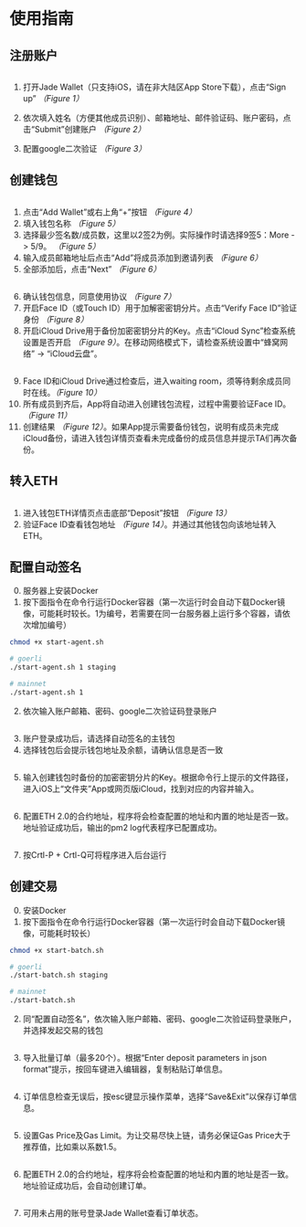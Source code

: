 # 使用指南

## 注册账户


<img src="https://www.jadewallet.io/images/blog7_p1.png" alt="" style="zoom:100%;" />

1. 打开Jade Wallet（只支持iOS，请在非大陆区App Store下载），点击“Sign up” *（Figure 1）*

2. 依次填入姓名（方便其他成员识别）、邮箱地址、邮件验证码、账户密码，点击“Submit”创建账户 *（Figure 2）*

3. 配置google二次验证 *（Figure 3）*

   


## 创建钱包
<img src="https://www.jadewallet.io/images/blog7_p5.png" alt="" style="zoom:100%;" />

1. 点击“Add Wallet”或右上角“+”按钮 *（Figure 4）*
2. 填入钱包名称 *（Figure 5）*
3. 选择最少签名数/成员数，这里以2签2为例。实际操作时请选择9签5：More -> 5/9。 *（Figure 5）*
4. 输入成员邮箱地址后点击“Add”将成员添加到邀请列表 *（Figure 6）*
5. 全部添加后，点击“Next” *（Figure 6）*

<img src="https://www.jadewallet.io/images/blog7_p6.png" alt="" style="zoom:100%;" />

6. 确认钱包信息，同意使用协议 *（Figure 7）*
7. 开启Face ID（或Touch ID）用于加解密密钥分片。点击“Verify Face ID”验证身份 *（Figure 8）*
8. 开启iCloud Drive用于备份加密密钥分片的Key。点击“iCloud Sync”检查系统设置是否开启 *（Figure 9）*。在移动网络模式下，请检查系统设置中“蜂窝网络” -> “iCloud云盘”。

<img src="https://www.jadewallet.io/images/blog7_p7.png" alt="" style="zoom:100%;" />

9. Face ID和iCloud Drive通过检查后，进入waiting room，须等待剩余成员同时在线。*（Figure 10）*
10. 所有成员到齐后，App将自动进入创建钱包流程，过程中需要验证Face ID。*（Figure 11）*
11. 创建结果 *（Figure 12）*。如果App提示需要备份钱包，说明有成员未完成iCloud备份，请进入钱包详情页查看未完成备份的成员信息并提示TA们再次备份。



## 转入ETH

<img src="https://nftstorage.link/ipfs/QmSXdKiPafwxDaCGjKdLXeu9Sd4CdQjoB1ZW7T523a1stn" alt="" style="zoom:100%;" />

1. 进入钱包ETH详情页点击底部“Deposit”按钮 *（Figure 13）*
2. 验证Face ID查看钱包地址 *（Figure 14）*。并通过其他钱包向该地址转入ETH。



## 配置自动签名

0. 服务器上安装Docker
1. 按下面指令在命令行运行Docker容器（第一次运行时会自动下载Docker镜像，可能耗时较长。1为编号，若需要在同一台服务器上运行多个容器，请依次增加编号）

```bash
chmod +x start-agent.sh

# goerli
./start-agent.sh 1 staging

# mainnet
./start-agent.sh 1
```
2. 依次输入账户邮箱、密码、google二次验证码登录账户

<img src="https://nftstorage.link/ipfs/QmXFdQp3pyZq62X8wWjSxsfRVaV4VjakhU6i7N8oe4JKRr" alt="" style="zoom:100%;" />   

3. 账户登录成功后，请选择自动签名的主钱包
4. 选择钱包后会提示钱包地址及余额，请确认信息是否一致

<img src="https://nftstorage.link/ipfs/QmNciQq7qJn1jzXKu9msefABE98pmNkNtgEA8iG8Ga8SWz" alt="" style="zoom:100%;" />   

5. 输入创建钱包时备份的加密密钥分片的Key。根据命令行上提示的文件路径，进入iOS上“文件夹”App或网页版iCloud，找到对应的内容并输入。

<img src="https://nftstorage.link/ipfs/QmcercibyLW63mvDLyz5fVXS8QmLBMDBGx1EptYz58ZY1S" alt="" style="zoom:100%;" />   

6. 配置ETH 2.0的合约地址，程序将会检查配置的地址和内置的地址是否一致。地址验证成功后，输出的pm2 log代表程序已配置成功。

<img src="https://nftstorage.link/ipfs/QmXjF67gne5MpfG9iXaQ9hbyDzm4F5dGhPcWqKiqiSpQ4g" alt="" style="zoom:100%;" />   


7. 按Crtl-P + Crtl-Q可将程序进入后台运行



## 创建交易

0. 安装Docker
1. 按下面指令在命令行运行Docker容器（第一次运行时会自动下载Docker镜像，可能耗时较长）

```bash
chmod +x start-batch.sh

# goerli
./start-batch.sh staging

# mainnet
./start-batch.sh
```

2. 同“配置自动签名”，依次输入账户邮箱、密码、google二次验证码登录账户，并选择发起交易的钱包

<img src="https://nftstorage.link/ipfs/QmXagca8UGTdgsPRNPB7Y6PPAaSia19mTBFETW2VyccXFJ" alt="" style="zoom:100%;" />   


3. 导入批量订单（最多20个）。根据“Enter deposit parameters in json format”提示，按回车键进入编辑器，复制粘贴订单信息。

<img src="https://nftstorage.link/ipfs/QmVXoJpLtcX1cu78CwbL2Simr2Wv84AtChXWZu9bsVkqJB" alt="" style="zoom:100%;" />   

4. 订单信息检查无误后，按esc键显示操作菜单，选择“Save&Exit”以保存订单信息。

<img src="https://nftstorage.link/ipfs/QmUcTNpz6umaanRgsbqZ3ynnFzq9J9JtF5ANYnS6HH45MS" alt="" style="zoom:100%;" />   

5. 设置Gas Price及Gas Limit。为让交易尽快上链，请务必保证Gas Price大于推荐值，比如乘以系数1.5。

<img src="https://nftstorage.link/ipfs/QmV9tKbnzm7fTSxyuePvLzEuh9Cs6ja13gYMRuKkWgdRZm" alt="" style="zoom:100%;" />  

6. 配置ETH 2.0的合约地址，程序将会检查配置的地址和内置的地址是否一致。地址验证成功后，会自动创建订单。

<img src="https://nftstorage.link/ipfs/QmYb96MH4s4BXWXjwgcAZHLUr9XJTKSX8kVd9e1TZ1ZBXc" alt="" style="zoom:100%;" />  

7. 可用未占用的账号登录Jade Wallet查看订单状态。